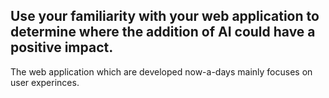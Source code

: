 ## Use your familiarity with your web application to determine where the addition of AI could have a positive impact.
The web application which are developed now-a-days mainly focuses on user experinces.
